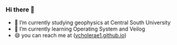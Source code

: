 ### Hi there 👋 
- 🔭 I’m currently studying geophysics at Central South University
- 🌱 I’m currently learning Operating System and Veilog
- 😄 you can reach me at ([vcholerae1.github.io](https://vcholerae1.github.io/))
<!--
**Vcholerae1/Vcholerae1** is a ✨ _special_ ✨ repository because its `README.md` (this file) appears on your GitHub profile.

Here are some ideas to get you started:


- 🤔 I’m looking for help with ...
- 💬 Ask me about ...
- 📫 How to reach me: ...
-  Pronouns: ...
- ⚡ Fun fact: ...
-->
